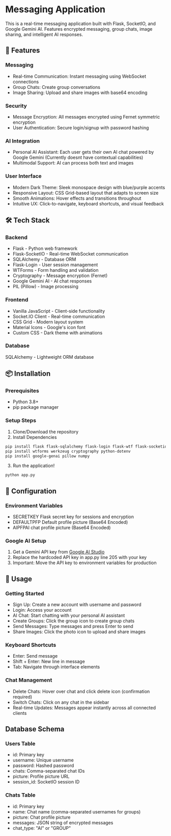 # Messaging Application
This is a real-time messaging application built with Flask, SocketIO, and Google Gemini AI. Features encrypted messaging, group chats, image sharing, and intelligent AI responses.
## 🚀 Features
### Messaging
- Real-time Communication: Instant messaging using WebSocket connections
- Group Chats: Create group conversations
- Image Sharing: Upload and share images with base64 encoding

### Security
- Message Encryption: All messages encrypted using Fernet symmetric encryption
- User Authentication: Secure login/signup with password hashing

### AI Integration
- Personal AI Assistant: Each user gets their own AI chat powered by Google Gemini (Currently doesnt have contextual capabilities)
- Multimodal Support: AI can process both text and images

### User Interface
- Modern Dark Theme: Sleek monospace design with blue/purple accents
- Responsive Layout: CSS Grid-based layout that adapts to screen size
- Smooth Animations: Hover effects and transitions throughout
- Intuitive UX: Click-to-navigate, keyboard shortcuts, and visual feedback

## 🛠️ Tech Stack
### Backend
- Flask - Python web framework
- Flask-SocketIO - Real-time WebSocket communication
- SQLAlchemy - Database ORM
- Flask-Login - User session management
- WTForms - Form handling and validation
- Cryptography - Message encryption (Fernet)
- Google Gemini AI - AI chat responses
- PIL (Pillow) - Image processing

### Frontend
- Vanilla JavaScript - Client-side functionality
- Socket.IO Client - Real-time communication
- CSS Grid - Modern layout system
- Material Icons - Google's icon font
- Custom CSS - Dark theme with animations

### Database
SQLAlchemy - Lightweight ORM database

## 📦 Installation
### Prerequisites
- Python 3.8+
- pip package manager

### Setup Steps
1. Clone/Download the repository
2. Install Dependencies
```bash
pip install flask flask-sqlalchemy flask-login flask-wtf flask-socketio
pip install wtforms werkzeug cryptography python-dotenv
pip install google-genai pillow numpy
```
3. Run the application!
```bash
python app.py
```

## 🔧 Configuration
### Environment Variables
- SECRETKEY Flask secret key for sessions and encryption
- DEFAULTPFP Default profile picture (Base64 Encoded)
- AIPFPAI chat profile picture (Base64 Encoded)
### Google AI Setup
1. Get a Gemini API key from [Google AI Studio](https://aistudio.google.com/app/apikey)
2. Replace the hardcoded API key in app.py line 205 with your key
3. Important: Move the API key to environment variables for production

## 📱 Usage
### Getting Started
- Sign Up: Create a new account with username and password
- Login: Access your account
- AI Chat: Start chatting with your personal AI assistant
- Create Groups: Click the group icon to create group chats
- Send Messages: Type messages and press Enter to send
- Share Images: Click the photo icon to upload and share images

### Keyboard Shortcuts
- Enter: Send message
- Shift + Enter: New line in message
- Tab: Navigate through interface elements

### Chat Management
- Delete Chats: Hover over chat and click delete icon (confirmation required)
- Switch Chats: Click on any chat in the sidebar
- Real-time Updates: Messages appear instantly across all connected clients

## Database Schema
### Users Table
- id: Primary key
- username: Unique username
- password: Hashed password
- chats: Comma-separated chat IDs
- picture: Profile picture URL
- session_id: SocketIO session ID
### Chats Table
- id: Primary key
- name: Chat name (comma-separated usernames for groups)
- picture: Chat profile picture
- messages: JSON string of encrypted messages
- chat_type: "AI" or "GROUP"
